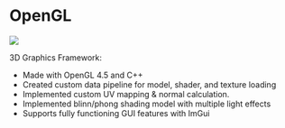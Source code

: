 # OpenGL

![](.github/images/demo.gif)

3D Graphics Framework:

* Made with OpenGL 4.5 and C++
* Created custom data pipeline for model, shader, and texture loading
* Implemented custom UV mapping & normal calculation.
* Implemented blinn/phong shading model with multiple light effects
* Supports fully functioning GUI features with ImGui